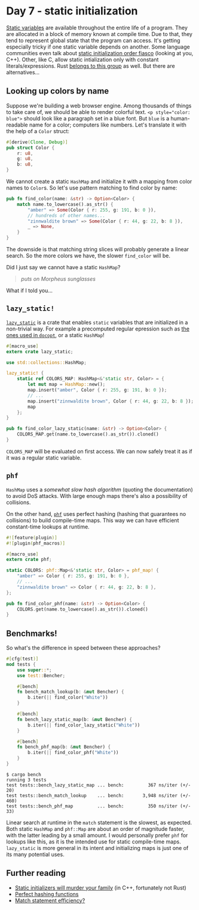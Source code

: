 # Day 7 - static initialization

[Static variables](https://en.wikipedia.org/wiki/Static_variable) are available
throughout the entire life of a program. They are allocated in a block of
memory known at compile time. Due to that, they tend to represent global
state that the program can access.
It's getting especially tricky if one static variable depends on another.
Some language communities even talk about
[static initialization order fiasco](https://isocpp.org/wiki/faq/ctors#static-init-order)
(looking at you, C++). Other, like C, allow static intialization only with
constant literals/expressions. Rust
[belongs to this group](https://doc.rust-lang.org/beta/book/const-and-static.html)
as well. But there are alternatives...

Looking up colors by name
-------------------------

Suppose we're building a web browser engine. Among thousands of things to take
care of, we should be able to render colorful text. `<p style="color: blue">`
should look like a paragraph set in a blue font. But `blue` is a human-readable
name for a color; computers like numbers. Let's translate it with the help
of a `Color` struct:

```rust
#[derive(Clone, Debug)]
pub struct Color {
    r: u8,
    g: u8,
    b: u8,
}
```

We cannot create a static `HashMap` and initialize it with a mapping
from color names to `Color`s. So let's use pattern matching to find
color by name:

```rust
pub fn find_color(name: &str) -> Option<Color> {
    match name.to_lowercase().as_str() {
        "amber" => Some(Color { r: 255, g: 191, b: 0 }),
        // hundreds of other names...
        "zinnwaldite brown" => Some(Color { r: 44, g: 22, b: 8 }),
        _ => None,
    }
}
```

The downside is that matching string slices will probably generate a linear
search. So the more colors we have, the slower `find_color` will be.

Did I just say we cannot have a static `HashMap`?

> *puts on Morpheus sunglasses*

What if I told you...

`lazy_static!`
--------------

[`lazy_static`](https://crates.io/crates/lazy_static/) is a crate that
enables `static` variables that are initialized in a non-trivial way.
For example a precomputed regular epression such as
[the ones used in `docopt`](https://github.com/docopt/docopt.rs/blob/717c26c1924d2c95fac48814c96ac6979fe2f20d/src/parse.rs#L182),
or a static `HashMap`!

```rust
#[macro_use]
extern crate lazy_static;

use std::collections::HashMap;

lazy_static! {
    static ref COLORS_MAP: HashMap<&'static str, Color> = {
        let mut map = HashMap::new();
        map.insert("amber", Color { r: 255, g: 191, b: 0 });
        // ...
        map.insert("zinnwaldite brown", Color { r: 44, g: 22, b: 8 });
        map
    };
}

pub fn find_color_lazy_static(name: &str) -> Option<Color> {
    COLORS_MAP.get(name.to_lowercase().as_str()).cloned()
}
```

`COLORS_MAP` will be evaluated on first access. We can now safely treat
it as if it was a regular static variable.

`phf`
-----

`HashMap` uses a *somewhat slow hash algorithm* (quoting the documentation)
to avoid DoS attacks. With large enough maps there's also a possibility of
collisions.

On the other hand, [`phf`](https://crates.io/crates/phf) uses perfect hashing
(hashing that guarantees no collisions) to build compile-time maps.
This way we can have efficient constant-time lookups at runtime.

```rust
#![feature(plugin)]
#![plugin(phf_macros)]

#[macro_use]
extern crate phf;

static COLORS: phf::Map<&'static str, Color> = phf_map! {
    "amber" => Color { r: 255, g: 191, b: 0 },
    // ...
    "zinnwaldite brown" => Color { r: 44, g: 22, b: 8 },
};

pub fn find_color_phf(name: &str) -> Option<Color> {
    COLORS.get(name.to_lowercase().as_str()).cloned()
}
```

Benchmarks!
-----------

So what's the difference in speed between these approaches?

```rust
#[cfg(test)]
mod tests {
    use super::*;
    use test::Bencher;

    #[bench]
    fn bench_match_lookup(b: &mut Bencher) {
        b.iter(|| find_color("White"))
    }

    #[bench]
    fn bench_lazy_static_map(b: &mut Bencher) {
        b.iter(|| find_color_lazy_static("White"))
    }

    #[bench]
    fn bench_phf_map(b: &mut Bencher) {
        b.iter(|| find_color_phf("White"))
    }
}
```

```text
$ cargo bench
running 3 tests
test tests::bench_lazy_static_map ... bench:         367 ns/iter (+/- 20)
test tests::bench_match_lookup    ... bench:       3,948 ns/iter (+/- 460)
test tests::bench_phf_map         ... bench:         350 ns/iter (+/- 33)
```

Linear search at runtime in the `match` statement is the slowest, as expected.
Both static `HashMap` and `phf::Map` are about an order of magnitude faster,
with the latter leading by a small amount. I would personally prefer `phf`
for lookups like this, as it is the intended use for static compile-time
maps. `lazy_static` is more general in its intent and initializing maps
is just one of its many potential uses.

Further reading
---------------

 - [Static initializers will murder your family](https://meowni.ca/posts/static-initializers/) (in C++, fortunately not Rust)
 - [Perfect hashing functions](https://en.wikipedia.org/wiki/Perfect_hash_function)
 - [Match statement efficiency?](https://users.rust-lang.org/t/match-statement-efficiency/4488/1)

